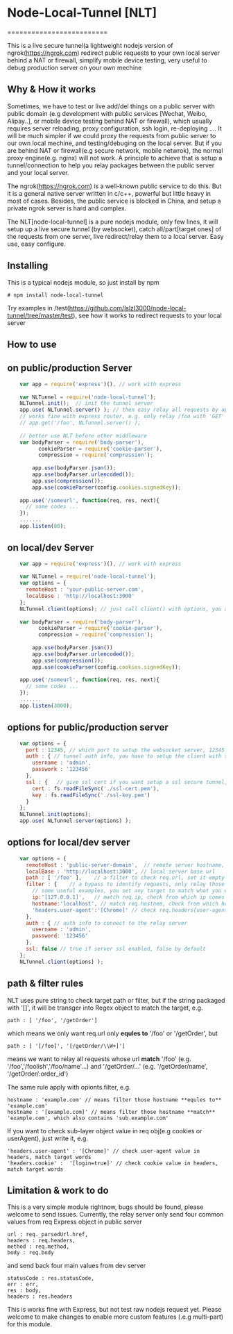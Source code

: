 # Node-Local-Tunnel [NLT]
=========================

This is a live secure tunnel(a lightweight nodejs version of ngrok(https://ngrok.com) redirect public requests to your own local server behind a NAT or firewall, simplify mobile device testing, very useful to debug production server on your own mechine

Why & How it works
----------
Sometimes, we have to test or live add/del things on a public server with public domain (e.g development with public services [Wechat, Weibo, Alipay..], or mobile device testing behind NAT or firewall), which usually requires server reloading, proxy configuration, ssh login, re-deploying .... It will be much simpler if we could proxy the requests from public server to our own local mechine, and testing/debuging on the local server.
But if you are behind NAT or firewall(e.g secure network, mobile netwrok), the normal proxy engine(e.g. nginx) will not work. A principle to achieve that is setup a tunnel/connection to help you relay packages between the public server and your local server.

The ngrok(https://ngrok.com) is a well-known public service to do this. But it is a general native server written in c/c++, powerful but little heavy in most of cases. Besides, the public service is blocked in China, and setup a private ngrok server is hard and complex.

The NLT[node-local-tunnel] is a pure nodejs module, only few lines, it will setup up a live secure tunnel (by websocket), catch all/part[target ones] of the requests from one server, live redirect/relay them to a local server. Easy use, easy configure.

Installing
----------
This is a typical nodejs module, so just install by npm

    # npm install node-local-tunnel

Try examples in /test(https://github.com/lslzl3000/node-local-tunnel/tree/master/test), see how it works to redirect requests to your local server

How to use
----------
## on public/production Server
```javascript
    var app = require('express')(), // work with express
    
    var NLTunnel = require('node-local-tunnel');
    NLTunnel.init();  // init the tunnel server
    app.use( NLTunnel.server() ); // then easy relay all requests by app.use
    // works fine with express router, e.g. only relay /foo with 'GET' request  
    // app.get('/foo', NLTunnel.server() ); 
    
    // better use NLT before other middleware
    var	bodyParser = require('body-parser'),
		  cookieParser = require('cookie-parser'),
		  compression = require('compression');
		
		app.use(bodyParser.json());
		app.use(bodyParser.urlencoded());
		app.use(compression());
		app.use(cookieParser(config.cookies.signedKey));
	  
    app.use('/someurl', function(req, res, next){
      // some codes ...
    });
    .......
    app.listen(80);
```

## on local/dev Server
```javascript
    var app = require('express')(), // work with express
    
    var NLTunnel = require('node-local-tunnel');
    var options = {
      remoteHost : 'your-public-server.com',
      localBase : 'http://localhost:3000'
    };
    NLTunnel.client(options); // just call client() with options, you are free to go
    
    var	bodyParser = require('body-parser'),
		  cookieParser = require('cookie-parser'),
		  compression = require('compression');
		
		app.use(bodyParser.json())
		app.use(bodyParser.urlencoded());
		app.use(compression());
		app.use(cookieParser(config.cookies.signedKey));
	  
    app.use('/someurl', function(req, res, next){
      // some codes ...
    });
    .......
    app.listen(3000);
```

## options for public/production server
```javascript
    var options = {
      port : 12345, // which port to setup the websocket server, 12345 by default
      auth : { // tunnel auth info, you have to setup the client with same obj to connect, null by default
        username : 'admin',
        passwork : '123456'
      },
      ssl : {	// give ssl cert if you want setup a ssl secure tunnel, null by default
        cert : fs.readFileSync('./ssl-cert.pem'),
        key : fs.readFileSync('./ssl-key.pem')
      }
    };
    NLTunnel.init(options);
    app.use( NLTunnel.server(options) );
```

## options for local/dev server
```javascript
    var options = {
      remoteHost : 'public-server-domain',	// remote server hostname, e.g example.com
      localBase : 'http://localhost:3000', // local server base url
      path : [ '/foo' ],	// a filter to check req.url, set it empty if you want relay all requests
      filter : {	// a bypass to identify requests, only relay those who fit all values in req obj
        // some useful examples, you set any target to match what you want from the request obj
        ip:'[127.0.0.1]', 	// match req.ip, check from which ip comes from 127.0.0.1
        hostname:'localhost', // match req.hostnem, check from which host
        'headers.user-agent':'[Chrome]' // check req.headers[user-agent], check if chrome
      },
      auth : { // auth info to connect to the relay server 
        username : 'admin',
        password: '123456'
      },
      ssl: false // true if server ssl enabled, false by default
    };
    NLTunnel.client(options) );
```

path & filter rules
-------------------

NLT uses pure string to check target path or filter, but if the string packaged with '[]', it will be transger into Regex object to match the target, e.g.

    path : [ '/foo', '/getOrder']

which means we only want req.url only **equles to** '/foo' or '/getOrder', but

    path : [ '[/foo]', '[/getOrder/\\W+]']

means we want to relay all requests whose url **match** '/foo' (e.g. '/foo','/foolish','/foo/name'...) and '/getOrder/...' (e.g. '/getOrder/name', '/getOrder/:order_id')

The same rule apply with opionts.filter, e.g.

    hostname : 'example.com' // means filter those hostname **equles to** 'example.com'
    hostname : '[example.com]' // means filter those hostname **match** 'example.com', which also contains 'sub.example.com'

If you want to check sub-layer object value in req obj(e.g cookies or userAgent), just write it, e.g.

    'headers.user-agent' : '[Chrome]' // check user-agent value in headers, match target words
    'headers.cookie' :  '[login=true]' // check cookie value in headers, match target words

Limitation & work to do
-----------------------

This is a very simple module rightnow, bugs should be found, please welcome to send issues.
Currently, the relay server only send four common values from req Express object in public server

    url : req._parsedUrl.href,
    headers : req.headers,
    method : req.method,
    body : req.body

and send back four main values from dev server 

    statusCode : res.statusCode,
    err : err,
    res : body,
    headers : res.headers

This is works fine with Express, but not test raw nodejs request yet. Please welcome to make changes to enable more custom features (.e.g multi-part) for this module.







